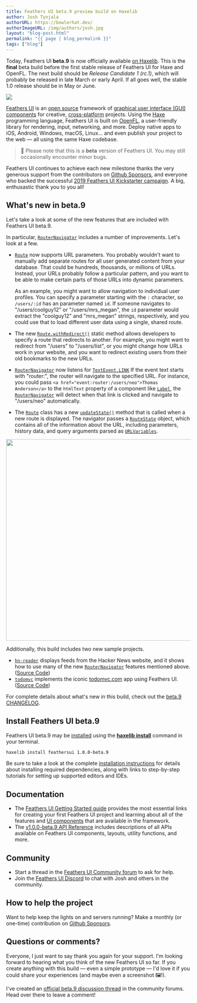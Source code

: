 ```yaml
---
title: Feathers UI beta.9 preview build on Haxelib
author: Josh Tynjala
authorURL: https://bowlerhat.dev/
authorImageURL: /img/authors/josh.jpg
layout: "blog-post.html"
permalink: "{{ page | blog_permalink }}"
tags: ["blog"]
---
```


Today, Feathers UI **beta.9** is now officially available [on Haxelib](https://lib.haxe.org/p/feathersui). This is the **final** beta build before the first stable release of Feathers UI for Haxe and OpenFL. The next build should be _Release Candidate 1 (rc.1)_, which will probably be released in late March or early April. If all goes well, the stable 1.0 release should be in May or June.

![](/blog/img/feathersui-beta-9.png)

[Feathers UI](https://feathersui.com/) is an [open source](https://github.com/feathersui/feathersui-openfl) framework of [graphical user interface (GUI) components](https://feathersui.com/learn/haxe-openfl/ui-components) for creative, [cross-platform](https://feathersui.com/cross-platform-guis/) projects. Using the [Haxe](https://haxe.org/) programming language, Feathers UI is built on [OpenFL](https://openfl.org/), a user-friendly library for rendering, input, networking, and more. Deploy native apps to iOS, Android, Windows, macOS, Linux… and even publish your project to the web — all using the same Haxe codebase.

> 🚨 Please note that this is a **beta** version of Feathers UI. You may still occasionally encounter minor bugs.

Feathers UI continues to achieve each new milestone thanks the very generous support from the contributors on [Github Sponsors](https://github.com/sponsors/joshtynjala), and everyone who backed the successful [2019 Feathers UI Kickstarter campaign](https://www.kickstarter.com/projects/feathersui/feathers-ui-cross-platform-components-for-haxe-and-openfl). A big, enthusastic thank you to you all!

## What's new in beta.9

Let's take a look at some of the new features that are included with Feathers UI beta.9.

In particular, [`RouterNavigator`](https://feathersui.com/learn/haxe-openfl/router-navigator/) includes a number of improvements. Let's look at a few.

- [`Route`](https://api.feathersui.com/v1.0.0-beta.9/feathers/controls/navigators/Route.html) now supports URL parameters. You probably wouldn't want to manually add separate routes for all user generated content from your database. That could be hundreds, thousands, or millions of URLs. Instead, your URLs probably follow a particular pattern, and you want to be able to make certain parts of those URLs into dynamic parameters.

  As an example, you might want to allow navigation to individual user profiles. You can specify a parameter starting with the `:` character, so `/users/:id` has an parameter named `id`. If someone navigates to "/users/coolguy12" or "/users/mrs_megan", the `id` parameter would extract the "coolguy12" and "mrs_megan" strings, respectively, and you could use that to load different user data using a single, shared route.

- The new [`Route.withRedirect()`](https://api.feathersui.com/v1.0.0-beta.9/feathers/controls/navigators/Route.html#withRedirect) static method allows developers to specify a route that redirects to another. For example, you might want to redirect from "/users" to "/users/list", or you might change how URLs work in your website, and you want to redirect existing users from their old bookmarks to the new URLs.

- [`RouterNavigator`](https://feathersui.com/learn/haxe-openfl/router-navigator/) now listens for [`TextEvent.LINK`](https://api.openfl.org/openfl/events/TextEvent.html#LINK) If the event text starts with "router:", the router will navigate to the specified URL. For instance, you could pass `<a href="event:router:/users/neo">Thomas Anderson</a>` to the `htmlText` property of a component like [`Label`](https://feathersui.com/learn/haxe-openfl/label/), the [`RouterNavigator`](https://feathersui.com/learn/haxe-openfl/router-navigator/) will detect when that link is clicked and navigate to "/users/neo" automatically.

- The [`Route`](https://api.feathersui.com/v1.0.0-beta.9/feathers/controls/navigators/Route.html) class has a new [`updateState()`](https://api.feathersui.com/v1.0.0-beta.9/feathers/controls/navigators/Route.html#updateState) method that is called when a new route is displayed. The navigator passes a [`RouteState`](https://api.feathersui.com/v1.0.0-beta.9/feathers/data/RouteState.html) object, which contains all of the information about the URL, including parameters, history data, and query arguments parsed as [`URLVariables`](https://api.openfl.org/openfl/net/URLVariables.html).

<div style="text-align:center;"><img src="/blog/img/beta-9-hn-reader-and-todomvc.png" width="550"></div>

Additionally, this build includes two new sample projects.

- [`hn-reader`](https://feathersui.com/samples/haxe-openfl/hn-reader/) displays feeds from the Hacker News website, and it shows how to use many of the new [`RouterNavigator`](https://feathersui.com/learn/haxe-openfl/router-navigator/) features mentioned above. ([Source Code](https://github.com/feathersui/feathersui-openfl/tree/v1.0.0-beta.9/samples/hn-reader))
- [`todomvc`](https://feathersui.com/samples/haxe-openfl/todomvc/) implements the iconic [todomvc.com](https://todomvc.com/) app using Feathers UI. ([Source Code](https://github.com/feathersui/feathersui-openfl/tree/v1.0.0-beta.9/samples/todomvc))

For complete details about what's new in this build, check out the [beta.9 CHANGELOG](https://github.com/feathersui/feathersui-openfl/blob/v1.0.0-beta.9/CHANGELOG.md).

## Install Feathers UI beta.9

Feathers UI beta.9 may be [installed](https://feathersui.com/learn/haxe-openfl/installation) using the [**haxelib install**](https://lib.haxe.org/documentation/using-haxelib/#install) command in your terminal.

```sh
haxelib install feathersui 1.0.0-beta.9
```

Be sure to take a look at the complete [installation instructions](https://feathersui.com/learn/haxe-openfl/installation) for details about installing required dependencies, along with links to step-by-step tutorials for setting up supported editors and IDEs.

## Documentation

- The [Feathers UI Getting Started guide](https://feathersui.com/learn/haxe-openfl/getting-started) provides the most essential links for creating your first Feathers UI project and learning about all of the features and [UI components](https://feathersui.com/learn/haxe-openfl/ui-components) that are available in the framework.
- The [v1.0.0-beta.9 API Reference](https://api.feathersui.com/v1.0.0-beta.9/) includes descriptions of all APIs available on Feathers UI components, layouts, utility functions, and more.

## Community

- Start a thread in the [Feathers UI Community forum](https://community.feathersui.com/) to ask for help.
- Join the [Feathers UI Discord](https://discord.feathersui.com/) to chat with Josh and others in the community.

## How to help the project

Want to help keep the lights on and servers running? Make a monthly (or one-time) contribution on [Github Sponsors](https://github.com/sponsors/joshtynjala).

## Questions or comments?

Everyone, I just want to say thank you again for your support. I'm looking forward to hearing what you think of the new Feathers UI so far. If you create anything with this build — even a simple prototype — I'd love it if you could share your experiences (and maybe even a screenshot 🖼!).

I've created an [official beta.9 discussion thread](https://community.feathersui.com/d/83-feathers-ui-beta9-preview-build-on-haxelib-the-final-beta) in the community forums. Head over there to leave a comment!
